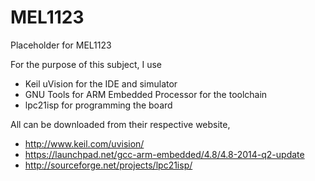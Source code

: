 MEL1123
=======

Placeholder for MEL1123

For the purpose of this subject, I use 
- Keil uVision for the IDE and simulator
- GNU Tools for ARM Embedded Processor for the toolchain
- lpc21isp for programming the board

All can be downloaded from their respective website, 
- http://www.keil.com/uvision/
- https://launchpad.net/gcc-arm-embedded/4.8/4.8-2014-q2-update
- http://sourceforge.net/projects/lpc21isp/
